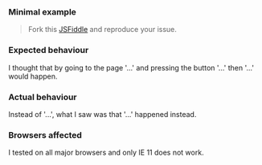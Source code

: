 ### Minimal example

> Fork this [JSFiddle](https://jsfiddle.net/zenorocha/5Unb0eysw/) and reproduce your issue.

### Expected behaviour

I thought that by going to the page '...' and pressing the button '...' then '...' would happen.

### Actual behaviour

Instead of '...', what I saw was that '...' happened instead.

### Browsers affected

I tested on all major browsers and only IE 11 does not work.
